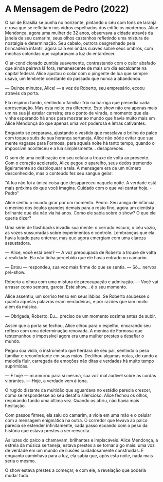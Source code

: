 # A Mensagem de Pedro (2022)

O sol de Brasília se punha no horizonte, pintando o céu com tons de laranja e rosa que se refletiam nos vidros espelhados dos edifícios modernos. Alice Mendonça, agora uma mulher de 32 anos, observava a cidade através da janela de seu camarim, seus olhos castanhos refletindo uma mistura de nostalgia e determinação. Seu cabelo, outrora desgrenhado pela brincadeira infantil, agora caía em ondas suaves sobre seus ombros, com mechas coloridas que capturavam a luz do entardecer.

O ar-condicionado zumbia suavemente, contrastando com o calor abafado que ainda pairava lá fora, remanescente de mais um dia escaldante na capital federal. Alice ajustou o colar com o pingente de lua que sempre usava, um lembrete constante do passado que nunca a abandonou.

— Quinze minutos, Alice! — a voz de Roberto, seu empresário, ecoou através da porta.

Ela respirou fundo, sentindo o familiar frio na barriga que precedia cada apresentação. Mas esta noite era diferente. Este show não era apenas mais um na sua já estelar carreira; era o ponto de virada, o momento que ela vinha esperando há anos para mostrar ao mundo que havia muito mais em Alice Mendonça do que apenas uma voz poderosa e letras cativantes.

Enquanto se preparava, ajustando o vestido que mesclava o brilho do palco com toques sutis de sua herança sertaneja, Alice não pôde evitar que sua mente vagasse para Formosa, para aquela noite há tanto tempo, quando o impossível aconteceu e a lua simplesmente... desapareceu.

O som de uma notificação em seu celular a trouxe de volta ao presente. Com o coração acelerado, Alice pegou o aparelho, seus dedos tremendo ligeiramente ao desbloquear a tela. A mensagem era de um número desconhecido, mas o conteúdo fez seu sangue gelar:

"A lua não foi a única coisa que desapareceu naquela noite. A verdade está mais próxima do que você imagina. Cuidado com o que vai cantar hoje. - Pedro"

Alice sentiu o mundo girar por um momento. Pedro. Seu amigo de infância, o menino dos óculos grandes demais para o rosto fino, agora um cientista brilhante que ela não via há anos. Como ele sabia sobre o show? O que ele queria dizer?

Uma série de flashbacks invadiu sua mente: o cerrado escuro, o céu vazio, as vozes sussurradas sobre experimentos e controle. Lembranças que ela havia lutado para enterrar, mas que agora emergiam com uma clareza assustadora.

— Alice, você está bem? — A voz preocupada de Roberto a trouxe de volta à realidade. Ela não tinha percebido que ele havia entrado no camarim.

— Estou — respondeu, sua voz mais firme do que se sentia. — Só... nervos pré-show.

Roberto a olhou com uma mistura de preocupação e admiração. — Você vai arrasar como sempre, garota. Este show... é o seu momento.

Alice assentiu, um sorriso tenso em seus lábios. Se Roberto soubesse o quanto aquelas palavras eram verdadeiras, e por razões que iam muito além da música.

— Obrigada, Roberto. Eu... preciso de um momento sozinha antes de subir.

Assim que a porta se fechou, Alice olhou para o espelho, encarando seu reflexo com uma determinação renovada. A menina de Formosa que testemunhou o impossível agora era uma mulher prestes a desafiar o mundo.

Pegou sua viola, o instrumento que herdara de seu pai, sentindo o peso familiar e reconfortante em suas mãos. Dedilhou algumas notas, deixando a melodia fluir, carregada de emoções não ditas e verdades há muito tempo suprimidas.

— É hoje — murmurou para si mesma, sua voz mal audível sobre as cordas vibrantes. — Hoje, a verdade vem à tona.

O rugido distante da multidão que aguardava no estádio parecia crescer, como se respondesse ao seu desafio silencioso. Alice fechou os olhos, respirando fundo uma última vez. Quando os abriu, não havia mais hesitação.

Com passos firmes, ela saiu do camarim, a viola em uma mão e o celular com a mensagem enigmática na outra. O corredor que levava ao palco parecia se estender infinitamente, cada passo ecoando com o peso da história que estava prestes a ser reescrita.

As luzes do palco a chamavam, brilhantes e implacáveis. Alice Mendonça, a estrela da música sertaneja, estava prestes a se tornar algo mais: uma voz de verdade em um mundo de ilusões cuidadosamente construídas. E enquanto caminhava para a luz, ela sabia que, após esta noite, nada mais seria o mesmo.

O show estava prestes a começar, e com ele, a revelação que poderia mudar tudo.
